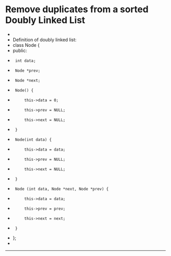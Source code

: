 # Remove duplicates from a sorted Doubly Linked List

*
 * Definition of doubly linked list:
 * class Node {
 * public:
 *      int data;
 *      Node *prev;
 *      Node *next;
 *      Node() {
 *          this->data = 0;
 *          this->prev = NULL;
 *          this->next = NULL;
 *      }
 *      Node(int data) {
 *          this->data = data;
 *          this->prev = NULL;
 *          this->next = NULL;
 *      }
 *      Node (int data, Node *next, Node *prev) {
 *          this->data = data;
 *          this->prev = prev;
 *          this->next = next;
 *      }
 * };
 *
 ************************************************************************